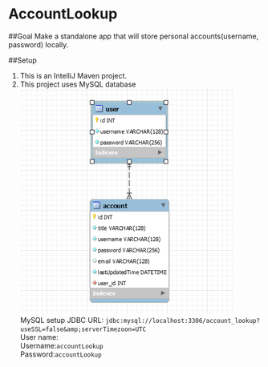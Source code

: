 # AccountLookup
##Goal
Make a standalone app that will store personal accounts(username, password) locally.  

##Setup
1. This is an IntelliJ Maven project.
2. This project uses MySQL database  
![Database-tables-relations](https://github.com/zhenhua-cai/AccountLookup/blob/master/src/main/resources/database_tables_realations.png?raw=true)  
MySQL setup 
 JDBC URL:
            ```
             jdbc:mysql://localhost:3306/account_lookup?useSSL=false&amp;serverTimezoon=UTC  
            ```  
 User name:  
    Username:```accountLookup```  
    Password:```accountLookup```
            


